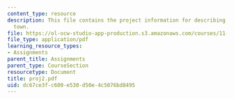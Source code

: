 ```yaml
---
content_type: resource
description: This file contains the project information for describing a massachusetts
  town.
file: https://ol-ocw-studio-app-production.s3.amazonaws.com/courses/11-204-planning-communications-and-digital-media-fall-2004/dc67ce3fc600e530d50e4c5076bd8495_proj2.pdf
file_type: application/pdf
learning_resource_types:
- Assignments
parent_title: Assignments
parent_type: CourseSection
resourcetype: Document
title: proj2.pdf
uid: dc67ce3f-c600-e530-d50e-4c5076bd8495
---
```

